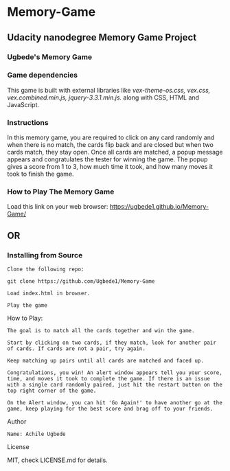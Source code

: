 # Memory-Game

## Udacity nanodegree Memory Game Project

### Ugbede's Memory Game

### Game dependencies
This game is built with external libraries like *vex-theme-os.css, vex.css, vex.combined.min.js, jquery-3.3.1.min.js.* along with CSS, HTML and JavaScript.

### Instructions
In this memory game, you are required to click on any card randomly and when there is no match, the cards flip back and are closed but when two cards match, they stay open.
Once all cards are matched, a popup message appears and congratulates the tester for winning the game. The popup gives a score from 1 to 3, how much time it took, and how many moves it took to finish the game.

### How to Play The Memory Game
Load this link on your web browser: https://ugbede1.github.io/Memory-Game/

## OR

### Installing from Source

    Clone the following repo:

    git clone https://github.com/Ugbede1/Memory-Game

    Load index.html in browser.

    Play the game


How to Play:

    The goal is to match all the cards together and win the game.

    Start by clicking on two cards, if they match, look for another pair of cards. If cards are not a pair, try again.

    Keep matching up pairs until all cards are matched and faced up.

    Congratulations, you win! An alert window appears tell you your score, time, and moves it took to complete the game. If there is an issue with a single card randomly paired, just hit the restart button on the top right corner of the game.

    On the Alert window, you can hit 'Go Again!' to have another go at the game, keep playing for the best score and brag off to your friends.


Author

    Name: Achile Ugbede

License

MIT, check LICENSE.md for details.
